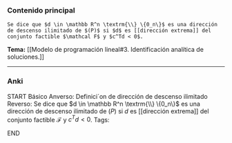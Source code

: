 ### Contenido principal

```ad-Formal
Se dice que $d \in \mathbb R^n \textrm{\\} \{0_n\}$ es una dirección de descenso ilimitado de $(P)$ si $d$ es [[dirección extrema]] del conjunto factible $\mathcal F$ y $c^Td < 0$.
```

**Tema:** [[Modelo de programación lineal#3. Identificación analítica de soluciones.]]

---
### Anki

START
Básico
Anverso: Definici´on de dirección de descenso ilimitado
Reverso: Se dice que $d \in \mathbb R^n \textrm{\\} \{0_n\}$ es una dirección de descenso ilimitado de $(P)$ si $d$ es [[dirección extrema]] del conjunto factible $\mathcal F$ y $c^Td < 0$.
Tags:
<!--ID: 1727083428008-->
END
